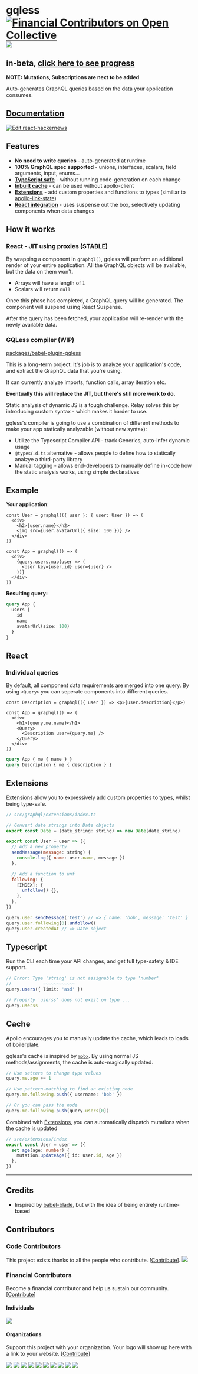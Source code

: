 # gqless [![Financial Contributors on Open Collective](https://opencollective.com/gqless/all/badge.svg?label=financial+contributors)](https://opencollective.com/gqless) [![](https://img.shields.io/codecov/c/github/samdenty/gqless?token=268b25147b734032ae1a9ef9786844d5)](https://codecov.io/gh/samdenty/gqless)

## in-beta, [click here to see progress](https://github.com/samdenty/gqless/projects/1)

**NOTE: Mutations, Subscriptions are next to be added**

Auto-generates GraphQL queries based on the data your application consumes.

## [Documentation](https://gqless.dev)

[![Edit react-hackernews](https://codesandbox.io/static/img/play-codesandbox.svg)](https://codesandbox.io/s/github/samdenty/gqless/tree/master/examples/react-hackernews?fontsize=14&module=%2Fsrc%2Fcomponents%2FStory.tsx)

## Features

- **No need to write queries** - auto-generated at runtime
- **100% GraphQL spec supported** - unions, interfaces, scalars, field arguments, input, enums...
- [**TypeScript safe**](#Typescript) - without running code-generation on each change
- [**Inbuilt cache**](#Cache) - can be used without apollo-client
- [**Extensions**](#Extensions) - add custom properties and functions to types (similiar to [apollo-link-state](https://www.apollographql.com/docs/link/links/state/))
- [**React integration**](#React) - uses suspense out the box, selectively updating components when data changes

## How it works

### React - JIT using proxies (STABLE)

By wrapping a component in `graphql()`, gqless will perform an additional render of your entire application. All the GraphQL objects will be available, but the data on them won't.

- Arrays will have a length of `1`
- Scalars will return `null`

Once this phase has completed, a GraphQL query will be generated. The component will suspend using React Suspense.

After the query has been fetched, your application will re-render with the newly available data.

### GQLess compiler (WIP)

[packages/babel-plugin-gqless](https://github.com/samdenty/gqless/tree/master/packages/babel-plugin-gqless)

This is a long-term project. It's job is to analyze your application's code, and extract the GraphQL data that you're using.

It can currently analyze imports, function calls, array iteration etc.

**Eventually this will replace the JIT, but there's still more work to do.**

Static analysis of dynamic JS is a tough challenge. Relay solves this by introducing custom syntax - which makes it harder to use.

gqless's compiler is going to use a combination of different methods to make your app statically analyzable (without new syntax):

- Utilize the Typescript Compiler API - track Generics, auto-infer dynamic usage
- `@types`/`.d.ts` alternative - allows people to define how to statically analzye a third-party library
- Manual tagging - allows end-developers to manually define in-code how the static analysis works, using simple declaratives

## Example

<!-- prettier-ignore -->
**Your application:**

```tsx
const User = graphql(({ user }: { user: User }) => (
  <div>
    <h2>{user.name}</h2>
    <img src={user.avatarUrl({ size: 100 })} />
  </div>
))

const App = graphql(() => (
  <div>
    {query.users.map(user => (
      <User key={user.id} user={user} />
    ))}
  </div>
))
```

**Resulting query:**

```graphql
query App {
  users {
    id
    name
    avatarUrl(size: 100)
  }
}
```

## React

### Individual queries

By default, all component data requirements are merged into one query. By using `<Query>` you can seperate components into different queries.

```tsx
const Description = graphql(({ user }) => <p>{user.description}</p>)

const App = graphql(() => (
  <div>
    <h1>{query.me.name}</h1>
    <Query>
      <Description user={query.me} />
    </Query>
  </div>
))
```

<!-- prettier-ignore -->
```graphql
query App { me { name } }
query Description { me { description } }
```

## Extensions

Extensions allow you to expressively add custom properties to types, whilst being type-safe.

```js
// src/graphql/extensions/index.ts

// Convert date strings into Date objects
export const Date = (date_string: string) => new Date(date_string)

export const User = user => ({
  // Add a new property
  sendMessage(message: string) {
    console.log({ name: user.name, message })
  },

  // Add a function to unf
  following: {
    [INDEX]: {
      unfollow() {},
    },
  },
})

query.user.sendMessage('test') // => { name: 'bob', message: 'test' }
query.user.following[0].unfollow()
query.user.createdAt // => Date object
```

## Typescript

Run the CLI each time your API changes, and get full type-safety & IDE support.

```ts
// Error: Type 'string' is not assignable to type 'number'
//            ~~~~~~~~~~~~
query.users({ limit: 'asd' })

// Property 'userss' does not exist on type ...
query.userss
```

## Cache

Apollo encourages you to manually update the cache, which leads to loads of boilerplate.

gqless's cache is inspired by [`mobx`](https://github.com/mobxjs/mobx). By using normal JS methods/assignments, the cache is auto-magically updated.

```ts
// Use setters to change type values
query.me.age += 1

// Use pattern-matching to find an existing node
query.me.following.push({ username: 'bob' })

// Or you can pass the node
query.me.following.push(query.users[0])
```

Combined with [Extensions](#Extensions), you can automatically dispatch mutations when the cache is updated

```ts
// src/extensions/index
export const User = user => ({
  set age(age: number) {
    mutation.updateAge({ id: user.id, age })
  },
})
```

---

## Credits

- Inspired by [babel-blade](https://github.com/sw-yx/babel-blade), but with the idea of being entirely runtime-based

## Contributors

### Code Contributors

This project exists thanks to all the people who contribute. [[Contribute](CONTRIBUTING.md)].
<a href="https://github.com/samdenty/gqless/graphs/contributors"><img src="https://opencollective.com/gqless/contributors.svg?width=890&button=false" /></a>

### Financial Contributors

Become a financial contributor and help us sustain our community. [[Contribute](https://opencollective.com/gqless/contribute)]

#### Individuals

<a href="https://opencollective.com/gqless"><img src="https://opencollective.com/gqless/individuals.svg?width=890"></a>

#### Organizations

Support this project with your organization. Your logo will show up here with a link to your website. [[Contribute](https://opencollective.com/gqless/contribute)]

<a href="https://opencollective.com/gqless/organization/0/website"><img src="https://opencollective.com/gqless/organization/0/avatar.svg"></a>
<a href="https://opencollective.com/gqless/organization/1/website"><img src="https://opencollective.com/gqless/organization/1/avatar.svg"></a>
<a href="https://opencollective.com/gqless/organization/2/website"><img src="https://opencollective.com/gqless/organization/2/avatar.svg"></a>
<a href="https://opencollective.com/gqless/organization/3/website"><img src="https://opencollective.com/gqless/organization/3/avatar.svg"></a>
<a href="https://opencollective.com/gqless/organization/4/website"><img src="https://opencollective.com/gqless/organization/4/avatar.svg"></a>
<a href="https://opencollective.com/gqless/organization/5/website"><img src="https://opencollective.com/gqless/organization/5/avatar.svg"></a>
<a href="https://opencollective.com/gqless/organization/6/website"><img src="https://opencollective.com/gqless/organization/6/avatar.svg"></a>
<a href="https://opencollective.com/gqless/organization/7/website"><img src="https://opencollective.com/gqless/organization/7/avatar.svg"></a>
<a href="https://opencollective.com/gqless/organization/8/website"><img src="https://opencollective.com/gqless/organization/8/avatar.svg"></a>
<a href="https://opencollective.com/gqless/organization/9/website"><img src="https://opencollective.com/gqless/organization/9/avatar.svg"></a>
